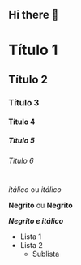 ## Hi there 👋

<!-- Cabeçalhos -->

# Título 1 
## Título 2
### Título 3
#### Título 4
##### Título 5
###### Título 6

<h1> </h1>

*itálico* ou _itálico_

**Negrito** ou __Negrito__
 
___Negrito e itálico___

- Lista 1
- Lista 2
    - Sublista


<!--
**RgBr76/RgBr76** is a ✨ _special_ ✨ repository because its `README.md` (this file) appears on your GitHub profile.

Here are some ideas to get you started:

- 🔭 I’m currently working on ...
- 🌱 I’m currently learning ...
- 👯 I’m looking to collaborate on ...
- 🤔 I’m looking for help with ...
- 💬 Ask me about ...
- 📫 How to reach me: ...
- 😄 Pronouns: ...
- ⚡ Fun fact: ...
-->

